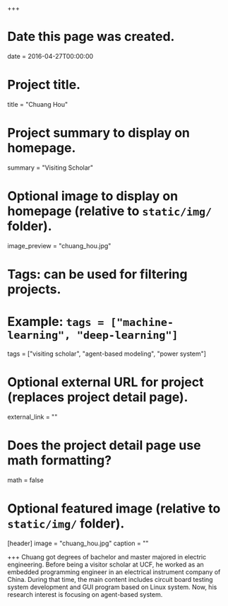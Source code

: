 +++
# Date this page was created.
date = 2016-04-27T00:00:00

# Project title.
title = "Chuang Hou"

# Project summary to display on homepage.
summary = "Visiting Scholar"

# Optional image to display on homepage (relative to `static/img/` folder).
image_preview = "chuang_hou.jpg"

# Tags: can be used for filtering projects.
# Example: `tags = ["machine-learning", "deep-learning"]`
tags = ["visiting scholar", "agent-based modeling", "power system"]

# Optional external URL for project (replaces project detail page).
external_link = ""

# Does the project detail page use math formatting?
math = false

# Optional featured image (relative to `static/img/` folder).
[header]
image = "chuang_hou.jpg"
caption = ""

+++
Chuang got degrees of bachelor and master majored in electric engineering. Before being a visitor scholar at UCF, he worked as an embedded programming engineer in an electrical instrument company of China. During that time, the main content includes circuit board testing system development and GUI program based on Linux system. Now, his research interest is focusing on agent-based system.
